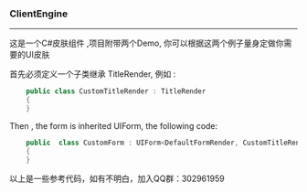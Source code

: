 ### ClientEngine
---

这是一个C#皮肤组件 ,项目附带两个Demo, 你可以根据这两个例子量身定做你需要的UI皮肤


首先必须定义一个子类继承 TitleRender, 例如 :

```csharp
    public class CustomTitleRender : TitleRender
    {
    }

```

Then , the form is inherited UIForm, the following code:
```csharp
    public  class CustomForm : UIForm<DefaultFormRender, CustomTitleRender>
    {
    }

```

以上是一些参考代码，如有不明白，加入QQ群：302961959